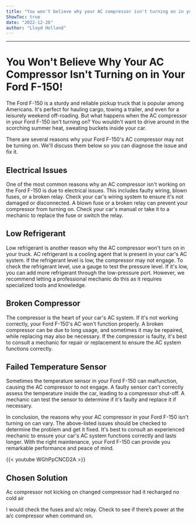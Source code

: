 ```yaml
---
title: "You won't believe why your AC compressor isn't turning on in your Ford F-150!"
ShowToc: true 
date: "2022-12-26"
author: "Lloyd Holland"
---
```

*****
# You Won't Believe Why Your AC Compressor Isn't Turning on in Your Ford F-150!

The Ford F-150 is a sturdy and reliable pickup truck that is popular among Americans. It's perfect for hauling cargo, towing a trailer, and even for a leisurely weekend off-roading. But what happens when the AC compressor in your Ford F-150 isn't turning on? You wouldn't want to drive around in the scorching summer heat, sweating buckets inside your car. 

There are several reasons why your Ford F-150's AC compressor may not be turning on. We'll discuss them below so you can diagnose the issue and fix it.

## Electrical Issues
One of the most common reasons why an AC compressor isn't working on the Ford F-150 is due to electrical issues. This includes faulty wiring, blown fuses, or a broken relay. Check your car's wiring system to ensure it's not damaged or disconnected. A blown fuse or a broken relay can prevent your compressor from turning on. Check your car's manual or take it to a mechanic to replace the fuse or switch the relay.

## Low Refrigerant
Low refrigerant is another reason why the AC compressor won't turn on in your truck. AC refrigerant is a cooling agent that is present in your car's AC system. If the refrigerant level is low, the compressor may not engage. To check the refrigerant level, use a gauge to test the pressure level. If it's low, you can add more refrigerant through the low-pressure port. However, we recommend letting a professional mechanic do this as it requires specialized tools and knowledge.

## Broken Compressor
The compressor is the heart of your car's AC system. If it's not working correctly, your Ford F-150's AC won't function properly. A broken compressor can be due to long usage, and sometimes it may be repaired, while replacing may also be necessary. If the compressor is faulty, it's best to consult a mechanic for repair or replacement to ensure the AC system functions correctly.

## Failed Temperature Sensor
Sometimes the temperature sensor in your Ford F-150 can malfunction, causing the AC compressor to not engage. A faulty sensor can't correctly assess the temperature inside the car, leading to a compressor shut-off. A mechanic can test the sensor to determine if it's faulty and replace it if necessary.

In conclusion, the reasons why your AC compressor in your Ford F-150 isn't turning on can vary. The above-listed issues should be checked to determine the problem and get it fixed. It's best to consult an experienced mechanic to ensure your car's AC system functions correctly and lasts longer. With the right maintenance, your Ford F-150 can provide you remarkable performance and peace of mind.

{{< youtube WGhPpCNCD2A >}} 



## Chosen Solution
 Ac compressor not kicking on changed compressor had it recharged no cold air

 I would check the fuses and a/c relay. Check to see if there’s power at the a/c compressor when command on.




